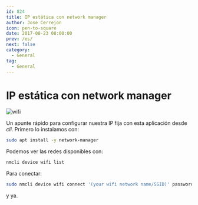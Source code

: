 ```yaml
---
id: 824
title: IP estática con network manager
author: Jose Cerrejon
icon: pen-to-square
date: 2017-08-23 08:00:00
prev: /es/
next: false
category:
  - General
tag:
  - General
---
```


# IP estática con network manager

![wifi](/images/wifi_exposed.png)

Un apunte rápido para configurar nuestra IP fija con esta aplicación desde *cli*. Primero lo instalamos con:

```bash
sudo apt install -y network-manager
```

Podemos ver las redes disponibles con:

```bash
nmcli device wifi list
```

Para conectar:

```bash
sudo nmcli device wifi connect '(your wifi network name/SSID)' password '(your wifi password)' ifname wlan0
```

y ya.
